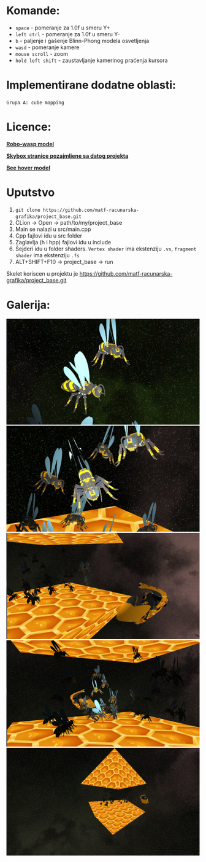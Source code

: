 # Komande:

* `space` - pomeranje za 1.0f u smeru Y+
* `left ctrl` - pomeranje za 1.0f u smeru Y-
* `b` - paljenje i gašenje Blinn-Phong modela osvetljenja
* `wasd` - pomeranje kamere
* `mouse scroll` - zoom
* `hold left shift` - zaustavljanje kamerinog praćenja kursora

# Implementirane dodatne oblasti:
`Grupa A: cube mapping`

# Licence:
**[Robo-wasp model](https://sketchfab.com/3d-models/robo-wasp-527c4b30ee7f40bbbb8ed64475b6c835)**

**[Skybox stranice pozajmljene sa datog projekta](https://github.com/matf-racunarska-grafika-galerija/OpenGL_matf_project/tree/main/resources/textures)**

**[Bee hover model](https://sketchfab.com/3d-models/bumble-bee-hover-craft-21234354d78f4a53a5786e1f5a5e764b)**


# Uputstvo
1. `git clone https://github.com/matf-racunarska-grafika/project_base.git`
2. CLion -> Open -> path/to/my/project_base
3. Main se nalazi u src/main.cpp
4. Cpp fajlovi idu u src folder
5. Zaglavlja (h i hpp) fajlovi idu u include
6. Šejderi idu u folder shaders. `Vertex shader` ima ekstenziju `.vs`, `fragment shader` ima ekstenziju `.fs`
7. ALT+SHIFT+F10 -> project_base -> run

Skelet koriscen u projektu je https://github.com/matf-racunarska-grafika/project_base.git


# Galerija:
<img src="resources/screenshots/Screenshot_4.png">
<img src="resources/screenshots/Screenshot_5.png">
<img src="resources/screenshots/Screenshot_1.png">
<img src="resources/screenshots/Screenshot_2.png">
<img src="resources/screenshots/Screenshot_3.png">
